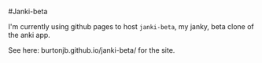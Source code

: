 #Janki-beta

I'm currently using github pages to host `janki-beta`, my janky, beta clone of the anki app.

See here: burtonjb.github.io/janki-beta/ for the site.

